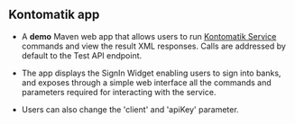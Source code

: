 ## Kontomatik app

- A **demo** Maven web app that allows users to run [Kontomatik Service](http://developer.kontomatik.com/api-doc) commands and view the result XML responses. Calls are addressed by default to the Test API endpoint. 

- The app displays the SignIn Widget enabling users to sign into banks, and exposes through a simple web interface all the commands and parameters required for interacting with the service. 

- Users can also change the 'client' and 'apiKey' parameter.   
